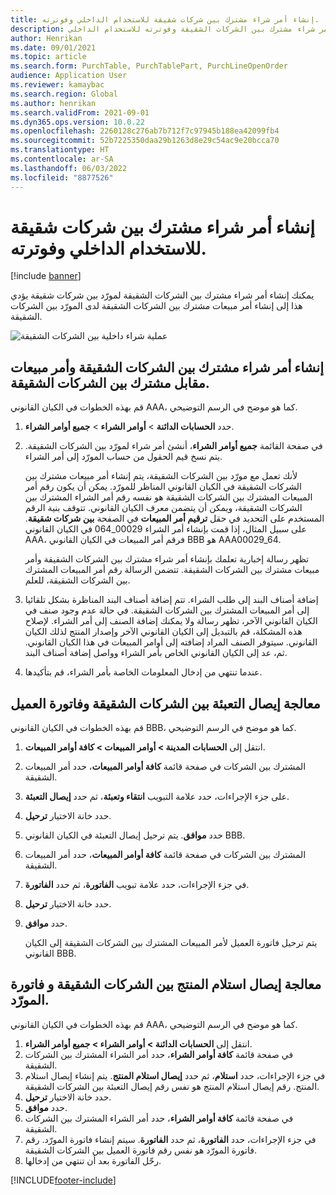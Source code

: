 ```yaml
---
title: إنشاء أمر شراء مشترك بين شركات شقيقة للاستخدام الداخلي وفوترته.
description: يشرح هذا المقال كيفية إنشاء أمر شراء مشترك بين الشركات الشقيقة وفوترته للاستخدام الداخلي
author: Henrikan
ms.date: 09/01/2021
ms.topic: article
ms.search.form: PurchTable, PurchTablePart, PurchLineOpenOrder
audience: Application User
ms.reviewer: kamaybac
ms.search.region: Global
ms.author: henrikan
ms.search.validFrom: 2021-09-01
ms.dyn365.ops.version: 10.0.22
ms.openlocfilehash: 2260128c276ab7b712f7c97945b188ea42099fb4
ms.sourcegitcommit: 52b7225350daa29b1263d8e29c54ac9e20bcca70
ms.translationtype: HT
ms.contentlocale: ar-SA
ms.lasthandoff: 06/03/2022
ms.locfileid: "8877526"
---
```

# <a name="create-and-invoice-an-intercompany-purchase-order-for-internal-use"></a>إنشاء أمر شراء مشترك بين شركات شقيقة للاستخدام الداخلي وفوترته.

[!include [banner](../../includes/banner.md)]

يمكنك إنشاء أمر شراء مشترك بين الشركات الشقيقة لمورّد بين شركات شقيقة يؤدي هذا إلى إنشاء أمر مبيعات مشترك بين الشركات الشقيقة لدى المورّد بين الشركات الشقيقة.

![عملية شراء داخلية بين الشركات الشقيقة](media/intercompanypurchaseprocess.png)

## <a name="create-an-intercompany-purchase-order-and-a-corresponding-intercompany-sales-order"></a>إنشاء أمر شراء مشترك بين الشركات الشقيقة وأمر مبيعات مقابل مشترك بين الشركات الشقيقة.

قم بهذه الخطوات في الكيان القانوني AAA، كما هو موضح في الرسم التوضيحي.

1. حدد **الحسابات الدائنة** \> **أوامر الشراء** \> **جميع أوامر الشراء**.
1. في صفحة القائمة **جميع أوامر الشراء**، أنشئ أمر شراء لمورّد بين الشركات الشقيقة. يتم نسخ قيم الحقول من حساب المورّد إلى أمر الشراء.

    لأنك تعمل مع مورّد بين الشركات الشقيقة، يتم إنشاء أمر مبيعات مشترك بين الشركات الشقيقة في الكيان القانوني المناظر للمورّد. يمكن أن يكون رقم أمر المبيعات المشترك بين الشركات الشقيقة هو نفسه رقم أمر الشراء المشترك بين الشركات الشقيقة، ويمكن أن يتضمن معرف الكيان القانوني. تتوقف بنية الرقم المستخدم على التحديد في حقل **ترقيم أمر المبيعات** في الصفحة **بين شركات شقيقة**. على سبيل المثال، إذا قمت بإنشاء أمر الشراء 00029\_064 في الكيان القانوني AAA، فرقم أمر المبيعات في الكيان القانوني BBB هو AAA00029\_64.

    تظهر رسالة إخبارية تعلمك بإنشاء أمر شراء مشترك بين الشركات الشقيقة وأمر مبيعات مشترك بين الشركات الشقيقة. تتضمن الرسالة رقم أمر المبيعات المشترك بين الشركات الشقيقة، للعلم.

1. إضافة أصناف البند‬ إلى طلب الشراء. تتم إضافة أصناف البند‬ المناظرة بشكل تلقائيا إلى أمر المبيعات المشترك بين الشركات الشقيقة. في حالة عدم وجود صنف في الكيان القانوني الآخر، تظهر رسالة ولا يمكنك إضافة الصنف إلى أمر الشراء. لإصلاح هذه المشكلة، قم بالتبديل إلى الكيان القانوني الآخر وإصدار المنتج لذلك الكيان القانوني. سيتوفر الصنف المراد إضافته إلى أوامر المبيعات في هذا الكيان القانوني. ثم، عد إلى الكيان القانوني الخاص بأمر الشراء وواصل إضافة أصناف البند.
1. عندما تنتهي من إدخال المعلومات الخاصة بأمر الشراء، قم بتأكيدها.

## <a name="process-the-intercompany-packing-slip-and-customer-invoice"></a>معالجة إيصال التعبئة بين الشركات الشقيقة وفاتورة العميل

قم بهذه الخطوات في الكيان القانوني BBB، كما هو موضح في الرسم التوضيحي.

1. انتقل إلى **الحسابات المدينة \> أوامر المبيعات‬ \> كافة أوامر المبيعات**.
1. في صفحة قائمة **كافة أوامر المبيعات**، حدد أمر المبيعات‏‎ المشترك بين الشركات الشقيقة.
1. على جزء الإجراءات، حدد علامة التبويب **انتقاء وتعبئة‬**، ثم حدد **إيصال التعبئة**.
1. حدد خانة الاختيار **ترحيل**.
1. حدد **موافق**. يتم ترحيل إيصال التعبئة في الكيان القانوني BBB.
1. في صفحة قائمة **كافة أوامر المبيعات**، حدد أمر المبيعات‏‎ المشترك بين الشركات الشقيقة.
1. في جزء الإجراءات، حدد علامة تبويب **الفاتورة‬**، ثم حدد **الفاتورة**.
1. حدد خانة الاختيار **ترحيل**.
1. حدد **موافق**.

    يتم ترحيل فاتورة العميل لأمر المبيعات المشترك بين الشركات الشقيقة إلى الكيان القانوني BBB.

## <a name="process-the-intercompany-product-receipt-and-vendor-invoice"></a>معالجة إيصال استلام المنتج بين الشركات الشقيقة و فاتورة المورّد.

قم بهذه الخطوات في الكيان القانوني AAA، كما هو موضح في الرسم التوضيحي.

1. انتقل إلى **الحسابات الدائنة \> أوامر الشراء \> جميع أوامر الشراء**.
1. في صفحة قائمة **كافة أوامر الشراء**، حدد أمر الشراء المشترك بين الشركات الشقيقة.
1. في جزء الإجراءات، حدد **استلام**، ثم حدد **إيصال استلام المنتج‬**. يتم إنشاء إيصال استلام المنتج. رقم إيصال استلام المنتج هو نفس رقم إيصال التعبئة بين الشركات الشقيقة.
1. حدد خانة الاختيار **ترحيل**.
1. حدد **موافق**.
1. في صفحة قائمة **كافة أوامر الشراء**، حدد أمر الشراء المشترك بين الشركات الشقيقة.
1. في جزء الإجراءات، حدد **الفاتورة‬**، ثم حدد **الفاتورة**. سيتم إنشاء فاتورة المورّد. رقم فاتورة المورّد هو نفس رقم فاتورة العميل بين الشركات الشقيقة.
1. رحّل الفاتورة بعد أن تنتهي من إدخالها.

[!INCLUDE[footer-include](../../includes/footer-banner.md)]
